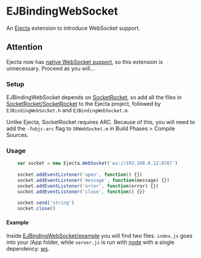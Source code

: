 # EJBindingWebSocket
An [Ejecta](https://github.com/phoboslab/Ejecta) extension to introduce WebSocket support.

## Attention
Ejecta now has [native WebSocket support](https://github.com/phoboslab/Ejecta/commit/be0233695768cf89b1ef99ec750ed1cf1d5eff9e), so this extension is unnecessary. Proceed as you will…

### Setup
EJBindingWebSocket depends on [SocketRocket](https://github.com/square/SocketRocket), so add all the files in [SocketRocket/SocketRocket](https://github.com/square/SocketRocket/tree/master/SocketRocket) to the Ejecta project, followed by `EJBindingWebSocket.h` and `EJBindingWebSocket.m`.

Unlike Ejecta, SocketRocket requires ARC. Because of this, you will need to add the `-fobjc-arc` flag to `SRWebSocket.m` in Build Phases > Compile Sources.

### Usage
```js
	var socket = new Ejecta.WebSocket('ws://192.168.0.12:8787')
	
	socket.addEventListener('open', function() {})
	socket.addEventListener('message', function(message) {})
	socket.addEventListener('error', function(error) {})
	socket.addEventListener('close', function() {})
	
	socket.send('string')
	socket.close()
```
	
#### Example
Inside [EJBindingWebSocket/example](https://github.com/michaelrhodes/EJBindingWebSocket/tree/master/example) you will find two files. `index.js` goes into your /App folder, while `server.js` is run with [node](https://github.com/joyent/node) with a single dependency: [ws](https://github.com/einaros/ws).
